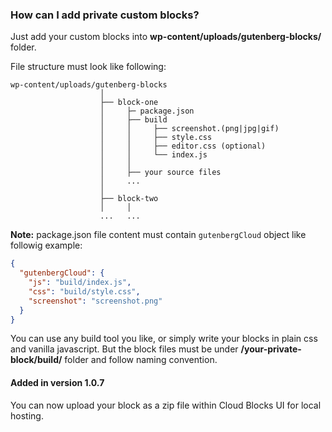 ### How can I add private custom blocks?

Just add your custom blocks into **wp-content/uploads/gutenberg-blocks/** folder.

File structure must look like following:

```
wp-content/uploads/gutenberg-blocks
                    │
                    ├── block-one
                    │     ├─ package.json
                    │     ├── build
                    │     │     ├── screenshot.(png|jpg|gif)
                    │     │     ├── style.css
                    │     │     ├── editor.css (optional)
                    │     │     └── index.js
                    │     │
                    │     ├── your source files
                    │     ...
                    │
                    ├── block-two
                    │     │
                    ...   ...
```

**Note:** package.json file content must contain `gutenbergCloud` object like followig example:

```json
{
  "gutenbergCloud": {
    "js": "build/index.js",
    "css": "build/style.css",
    "screenshot": "screenshot.png"
  }
}
```

You can use any build tool you like, or simply write your blocks in plain css and vanilla javascript. But the block files must be under **/your-private-block/build/** folder and follow naming convention.

#### Added in version 1.0.7

You can now upload your block as a zip file within Cloud Blocks UI for local hosting.